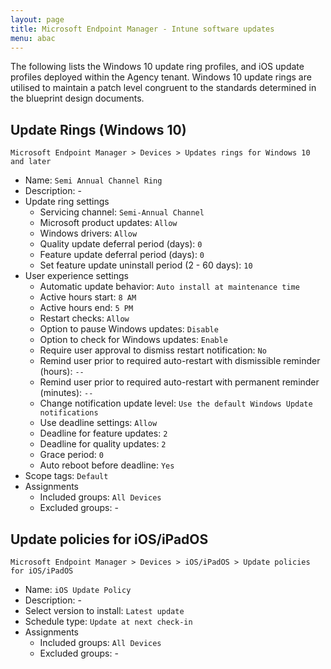 ```yaml
---
layout: page
title: Microsoft Endpoint Manager - Intune software updates
menu: abac
---
```


The following lists the Windows 10 update ring profiles, and iOS update profiles deployed within the Agency tenant. Windows 10 update rings are utilised to maintain a patch level congruent to the standards determined in the blueprint design documents. 

## Update Rings (Windows 10)

`Microsoft Endpoint Manager > Devices > Updates rings for Windows 10 and later`

* Name: `Semi Annual Channel Ring`
* Description: -
* Update ring settings
  * Servicing channel: `Semi-Annual Channel`
  * Microsoft product updates: `Allow`
  * Windows drivers: `Allow`
  * Quality update deferral period (days): `0`
  * Feature update deferral period (days): `0`
  * Set feature update uninstall period (2 - 60 days): `10`
* User experience settings
  * Automatic update behavior: `Auto install at maintenance time`
  * Active hours start: `8 AM`
  * Active hours end: `5 PM`
  * Restart checks: `Allow`
  * Option to pause Windows updates: `Disable`
  * Option to check for Windows updates: `Enable`
  * Require user approval to dismiss restart notification: `No`
  * Remind user prior to required auto-restart with dismissible reminder (hours): `--`
  * Remind user prior to required auto-restart with permanent reminder (minutes): `--`
  * Change notification update level: `Use the default Windows Update notifications`
  * Use deadline settings: `Allow`
  * Deadline for feature updates: `2`
  * Deadline for quality updates: `2`
  * Grace period: `0`
  * Auto reboot before deadline: `Yes`
* Scope tags: `Default`
* Assignments
  * Included groups: `All Devices`
  * Excluded groups: -

## Update policies for iOS/iPadOS

`Microsoft Endpoint Manager > Devices > iOS/iPadOS > Update policies for iOS/iPadOS`

* Name: `iOS Update Policy`
* Description: -
* Select version to install: `Latest update`
* Schedule type: `Update at next check-in`
* Assignments
  * Included groups: `All Devices`
  * Excluded groups: -